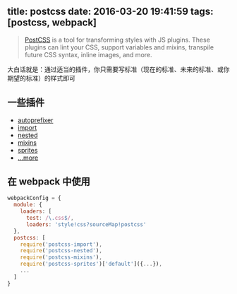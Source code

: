 title: postcss
date: 2016-03-20 19:41:59
tags: [postcss, webpack]
---

> [PostCSS](http://postcss.org/) is a tool for transforming styles with JS plugins. These plugins can lint your CSS, support variables and mixins, transpile future CSS syntax, inline images, and more.

大白话就是：通过适当的插件，你只需要写标准（现在的标准、未来的标准、或你期望的标准）的样式即可

## 一些插件

- [autoprefixer](https://github.com/postcss/autoprefixer)
- [import](https://github.com/postcss/postcss-import)
- [nested](https://github.com/postcss/postcss-nested)
- [mixins](https://github.com/postcss/postcss-mixins)
- [sprites](https://github.com/2createStudio/postcss-sprites)
- [...more](http://postcss.parts/)

## 在 webpack 中使用

``` js
webpackConfig = {
  module: {
    loaders: [
      test: /\.css$/,
      loaders: 'style!css?sourceMap!postcss'
  },
  postcss: [
    require('postcss-import'),
    require('postcss-nested'),
    require('postcss-mixins'),
    require('postcss-sprites')['default']({...}),
    ...
  ]
}
```
